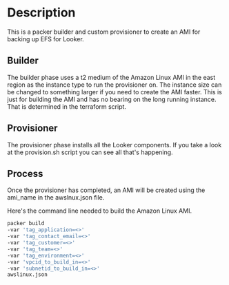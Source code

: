 # Description

This is a packer builder and custom provisioner to create an AMI for backing up EFS for Looker.

## Builder

The builder phase uses a t2 medium of the Amazon Linux AMI in the east region as the instance type to run the provisioner on.  The instance size can be changed to something larger if you need to create the AMI faster.  This is just for building the AMI and has no bearing on the long running instance.  That is determined in the terraform script.

## Provisioner

The provisioner phase installs all the Looker components.  If you take a look at the provision.sh script you can see all that's happening.

## Process

Once the provisioner has completed, an AMI will be created using the ami_name in the awslnux.json file.

Here's the command line needed to build the Amazon Linux AMI.

```bash
packer build
-var 'tag_application=<>'
-var 'tag_contact_email=<>'
-var 'tag_customer=<>'
-var 'tag_team=<>'
-var 'tag_environment=<>'
-var 'vpcid_to_build_in=<>'
-var 'subnetid_to_build_in=<>'
awslinux.json
```
